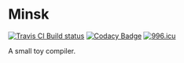 # Minsk  

<a href="https://travis-ci.org/JYInMyHeart/Minsk"><img src="https://travis-ci.org/JYInMyHeart/Minsk.svg?branch=master" alt="Travis CI Build status"></a>    [![Codacy Badge](https://api.codacy.com/project/badge/Grade/fe08645b04454fbd9e401e06fe0e9a32)](https://app.codacy.com/app/JYInMyHeart/Minsk?utm_source=github.com&utm_medium=referral&utm_content=JYInMyHeart/Minsk&utm_campaign=Badge_Grade_Dashboard)    <a href="https://996.icu"><img src="https://img.shields.io/badge/link-996.icu-red.svg" alt="996.icu"></a>

A small toy compiler.
